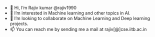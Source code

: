 - 👋 Hi, I’m Rajiv kumar @rajiv1990
- 👀 I’m interested in Machine learning and other topics in AI.
- 💞️ I’m looking to collaborate on Machine Learning and Deep learning projects.
- 📫 You can reach me by sending me a mail at rajiv[@]cse.iitb.ac.in

<!---
rajiv1990/rajiv1990 is a ✨ special ✨ repository because its `README.md` (this file) appears on your GitHub profile.
You can click the Preview link to take a look at your changes.
--->
